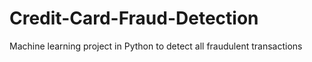 # Credit-Card-Fraud-Detection
Machine learning project in Python to detect all fraudulent transactions
